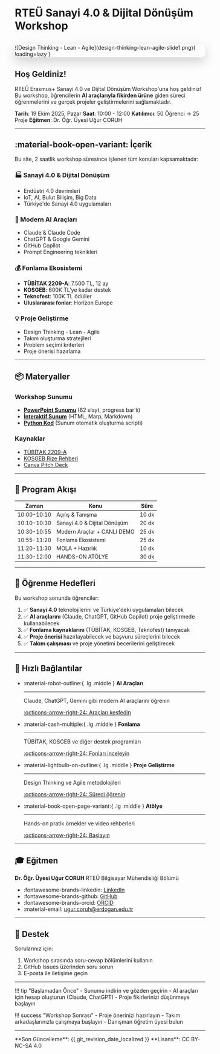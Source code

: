 # RTEÜ Sanayi 4.0 & Dijital Dönüşüm Workshop

<div class="hero-image" markdown>
  ![Design Thinking - Lean - Agile](design-thinking-lean-agile-slide1.png){ loading=lazy }
</div>

<style>
.hero-image {
  margin: 2rem 0;
  border-radius: 10px;
  overflow: hidden;
  box-shadow: 0 10px 30px rgba(0,0,0,0.2);
}
.hero-image img {
  width: 100%;
  height: auto;
}
</style>

## Hoş Geldiniz!

RTEÜ Erasmus+ Sanayi 4.0 ve Dijital Dönüşüm Workshop'una hoş geldiniz! Bu workshop, öğrencilerin **AI araçlarıyla fikirden ürüne** giden süreci öğrenmelerini ve gerçek projeler geliştirmelerini sağlamaktadır.

**Tarih**: 19 Ekim 2025, Pazar
**Saat**: 10:00 - 12:00
**Katılımcı**: 50 Öğrenci → 25 Proje
**Eğitmen**: Dr. Öğr. Üyesi Uğur CORUH

---

## :material-book-open-variant: İçerik

Bu site, 2 saatlik workshop süresince işlenen tüm konuları kapsamaktadır:

### :factory: Sanayi 4.0 & Dijital Dönüşüm
- Endüstri 4.0 devrimleri
- IoT, AI, Bulut Bilişim, Big Data
- Türkiye'de Sanayi 4.0 uygulamaları

### :robot: Modern AI Araçları
- Claude & Claude Code
- ChatGPT & Google Gemini
- GitHub Copilot
- Prompt Engineering teknikleri

### :moneybag: Fonlama Ekosistemi
- **TÜBİTAK 2209-A**: 7.500 TL, 12 ay
- **KOSGEB**: 600K TL'ye kadar destek
- **Teknofest**: 100K TL ödüller
- **Uluslararası fonlar**: Horizon Europe

### :bulb: Proje Geliştirme
- Design Thinking - Lean - Agile
- Takım oluşturma stratejileri
- Problem seçimi kriterleri
- Proje önerisi hazırlama

---

## :package: Materyaller

### Workshop Sunumu
- **[PowerPoint Sunumu](rteu-sanayi40-dijital-donusum-workshop-2025.pptx)** (62 slayt, progress bar'lı)
- **[İnteraktif Sunum](presentation/)** (HTML, Marp, Markdown)
- **[Python Kod](rteu_ultimate_presentation.py)** (Sunum otomatik oluşturma scripti)

### Kaynaklar
- [TÜBİTAK 2209-A](https://tubitak.gov.tr/tr/burslar/lisans/burs-programlari/2209-a)
- [KOSGEB Rize Rehberi](https://coruhtech.github.io/kosgeb-rize/)
- [Canva Pitch Deck](https://www.canva.com/presentations/templates/pitch-deck/)

---

## :calendar: Program Akışı

| Zaman | Konu | Süre |
|-------|------|------|
| 10:00-10:10 | Açılış & Tanışma | 10 dk |
| 10:10-10:30 | Sanayi 4.0 & Dijital Dönüşüm | 20 dk |
| 10:30-10:55 | Modern Araçlar + CANLI DEMO | 25 dk |
| 10:55-11:20 | Fonlama Ekosistemi | 25 dk |
| 11:20-11:30 | MOLA + Hazırlık | 10 dk |
| 11:30-12:00 | HANDS-ON ATÖLYE | 30 dk |

---

## :dart: Öğrenme Hedefleri

Bu workshop sonunda öğrenciler:

1. ✅ **Sanayi 4.0** teknolojilerini ve Türkiye'deki uygulamaları bilecek
2. ✅ **AI araçlarını** (Claude, ChatGPT, GitHub Copilot) proje geliştirmede kullanabilecek
3. ✅ **Fonlama kaynaklarını** (TÜBİTAK, KOSGEB, Teknofest) tanıyacak
4. ✅ **Proje önerisi** hazırlayabilecek ve başvuru süreçlerini bilecek
5. ✅ **Takım çalışması** ve proje yönetimi becerilerini geliştirecek

---

## :link: Hızlı Bağlantılar

<div class="grid cards" markdown>

-   :material-robot-outline:{ .lg .middle } __AI Araçları__

    ---

    Claude, ChatGPT, Gemini gibi modern AI araçlarını öğrenin

    [:octicons-arrow-right-24: Araçları keşfedin](ai-tools/why-ai.md)

-   :material-cash-multiple:{ .lg .middle } __Fonlama__

    ---

    TÜBİTAK, KOSGEB ve diğer destek programları

    [:octicons-arrow-right-24: Fonları inceleyin](funding/overview.md)

-   :material-lightbulb-on-outline:{ .lg .middle } __Proje Geliştirme__

    ---

    Design Thinking ve Agile metodolojileri

    [:octicons-arrow-right-24: Süreci öğrenin](project/design-thinking.md)

-   :material-book-open-page-variant:{ .lg .middle } __Atölye__

    ---

    Hands-on pratik örnekler ve video rehberleri

    [:octicons-arrow-right-24: Başlayın](workshop/overview.md)

</div>

---

## :mortar_board: Eğitmen

**Dr. Öğr. Üyesi Uğur CORUH**
RTEÜ Bilgisayar Mühendisliği Bölümü

- :fontawesome-brands-linkedin: [LinkedIn](https://www.linkedin.com/in/ugurcoruh)
- :fontawesome-brands-github: [GitHub](https://github.com/ucoruh)
- :fontawesome-brands-orcid: [ORCID](https://orcid.org/0000-0003-4193-8401)
- :material-email: [ugur.coruh@erdogan.edu.tr](mailto:ugur.coruh@erdogan.edu.tr)

---

## :raising_hand: Destek

Sorularınız için:

1. Workshop sırasında soru-cevap bölümlerini kullanın
2. GitHub Issues üzerinden soru sorun
3. E-posta ile iletişime geçin

---

!!! tip "Başlamadan Önce"
    - Sunumu indirin ve gözden geçirin
    - AI araçları için hesap oluşturun (Claude, ChatGPT)
    - Proje fikirlerinizi düşünmeye başlayın

!!! success "Workshop Sonrası"
    - Proje önerinizi hazırlayın
    - Takım arkadaşlarınızla çalışmaya başlayın
    - Danışman öğretim üyesi bulun

---

<div class="grid" markdown>
**Son Güncelleme**: {{ git_revision_date_localized }}
**Lisans**: CC BY-NC-SA 4.0
</div>
